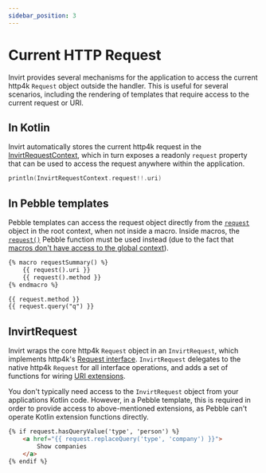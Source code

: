 ```yaml
---
sidebar_position: 3
---
```


# Current HTTP Request
Invirt provides several mechanisms for the application to access the current http4k `Request` object outside the
handler. This is useful for several scenarios, including the rendering of templates that require access to the
current request or URI.

## In Kotlin
Invirt automatically stores the current http4k request in the [InvirtRequestContext](/docs/api/invirt-core/request-context),
which in turn exposes a readonly `request` property that can be used to access the request anywhere within the application.
```kotlin
println(InvirtRequestContext.request!!.uri)
```

## In Pebble templates
Pebble templates can access the request object directly from the [`request`](/docs/api/invirt-core/pebble/pebble-context-objects#request)
object in the root context, when not inside a macro. Inside macros, the [`request()`](/docs/api/invirt-core/pebble/pebble-functions#request)
Pebble function must be used instead (due to the fact that [macros don't have access to the global context](https://pebbletemplates.io/wiki/tag/macro/)).

```html
{% macro requestSummary() %}
    {{ request().uri }}
    {{ request().method }}
{% endmacro %}

{{ request.method }}
{{ request.query("q") }}
```

## InvirtRequest
Invirt wraps the core http4k `Request` object in an `InvirtRequest`, which implements http4k's [Request interface](https://www.http4k.org/api/org.http4k.core/-request/).
`InvirtRequest` delegates to the native http4k `Request` for all interface operations, and adds a set of functions for wiring
[URI extensions](/docs/api/invirt-core/uri-extensions).

You don't typically need access to the `InvirtRequest` object from your applications Kotlin code. However, in a Pebble template,
this is required in order to provide access to above-mentioned extensions, as Pebble can't operate Kotlin extension functions directly.

```html
{% if request.hasQueryValue('type', 'person') %}
    <a href="{{ request.replaceQuery('type', 'company') }}">
        Show companies
    </a>
{% endif %}
```
